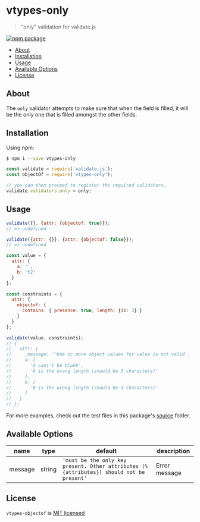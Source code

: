# vtypes-only

> "only" validation for validate.js

[![npm package][npm-badge]][npm-link]

- [About](#about)
- [Installation](#installation)
- [Usage](#usage)
- [Available Options](#available-options)
- [License](#license)

## About

The `only` validator attempts to make sure that when the field is filled,
it will be the only one that is filled amongst the other fields.

## Installation

Using npm:

```sh
$ npm i --save vtypes-only
```

```js
const validate = require('validate.js');
const objectOf = require('vtypes-only');

// you can then proceed to register the required validators.
validate.validators.only = only;
```

## Usage

```js
validate({}, {attr: {objectof: true}});
// => undefined

validate({attr: {}}, {attr: {objectof: false}});
// => undefined
```

```js
const value = {
  attr: {
    a: '',
    b: 't2'
  }
};

const constraints = {
  attr: {
    objectof: {
      contains: { presence: true, length: {is: 3} }
    }
  }
};

validate(value, constraints);
// {
//   attr: {
//     _message: '^One or more object values for value is not valid',
//     a: [
//       'A can\'t be blank',
//       'A is the wrong length (should be 3 characters)'
//     ],
//     b: [
//       'B is the wrong length (should be 3 characters)'
//     ]
//   }
// };

```

For more examples, check out the test files in this package's [source][src] folder.

## Available Options

| name    | type   | default                                                                                  | description   |
| ------- | ------ | ---------------------------------------------------------------------------------------- | ------------- |
| message | string | `'must be the only key present. Other attributes (%{attributes}) should not be present'` | Error message |


## License

`vtypes-objectof` is [MIT licensed][license]

[npm-badge]: https://img.shields.io/npm/v/vtypes-only.svg?style=flat-square
[npm-link]: https://www.npmjs.com/package/vtypes-only
[repository]: https://github.com/yeojz/vtypes
[license]: https://github.com/yeojz/vtypes/blob/master/LICENSE
[src]: https://github.com/yeojz/vtypes/tree/master/packages/vtypes-only/src
